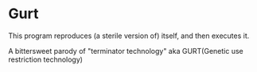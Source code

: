 Gurt
====

This program reproduces (a sterile version of) itself, and then executes it.

A bittersweet parody of "terminator technology" aka GURT(Genetic use restriction technology)

[wiki]: http://en.wikipedia.org/wiki/Genetic_use_restriction_technology "GURP (Wikipedia)"


